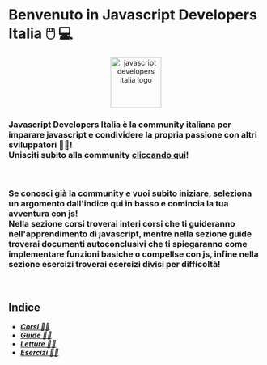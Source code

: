 # Benvenuto in Javascript Developers Italia 🖱️ 💻

<div align="center">
        <img src="https://user-images.githubusercontent.com/100710168/179364889-6c050368-bd60-449c-91c1-f23798c8675b.png" title="javascript developers italia logo" alt="javascript developers italia logo" width="100" height="100"/>
</div>

### Javascript Developers Italia è la community italiana per imparare javascript e condividere la propria passione con altri sviluppatori 🧑‍💻! <br> Unisciti subito alla community [cliccando qui](https://t.me/javascript_developers_italia)!  


<br>

### Se conosci già la community e vuoi subito iniziare, seleziona un argomento dall'indice qui in basso e comincia la tua avventura con js! <br> Nella sezione corsi troverai interi corsi che ti guideranno nell'apprendimento di javascript, mentre nella sezione guide troverai documenti autoconclusivi che ti spiegaranno come implementare funzioni basiche o compellse con js, infine nella sezione esercizi troverai esercizi divisi per difficoltà!

<br>

## Indice
* ***[Corsi 🧑‍🎓](./corsi/ "corsi-link")***
* ***[Guide 🧑‍💼](./guide/ "guide-link")***
* ***[Letture 🧑‍🏫](./letture/ "letture-link")***
* ***[Esercizi 🧑‍🔧](./esercizi/ "esercizi-link")***